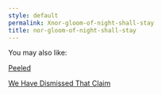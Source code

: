 ```yaml
---
style: default
permalink: Xnor-gloom-of-night-shall-stay
title: nor-gloom-of-night-shall-stay
---
```

You may also like:

[Peeled](http://scp-wiki.net/peeled)

[We Have Dismissed That Claim](http://scp-wiki.net/we-have-dismissed-that-claim)
